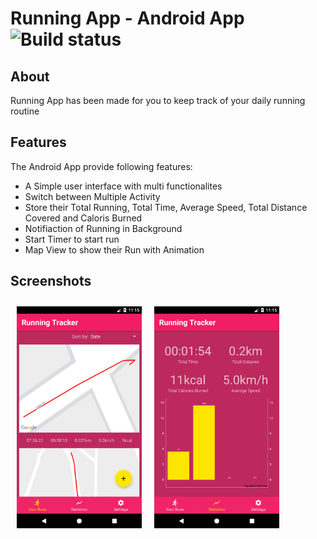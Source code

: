# Running App - Android App ![Build status](https://github.com/wallabag/android-app/workflows/CI/badge.svg?branch=master)
## About
Running App has been made for you to keep track of your daily running routine
## Features
The Android App provide following features:
- A Simple user interface with multi functionalites
- Switch between Multiple Activity
- Store their Total Running, Total Time, Average Speed, Total Distance Covered and Caloris Burned
- Notifiaction of Running in Background
- Start Timer to start run
- Map View to show their Run with Animation
## Screenshots
[<img src="https://github.com/munna00mkv/Running-App/blob/master/project%20ss/Screenshot_1626759947.png" align="left"
width="200"
    hspace="10" vspace="10">](https://github.com/munna00mkv/Running-App/blob/master/project%20ss/Screenshot_1626759947.png)
[<img src="https://github.com/munna00mkv/Running-App/blob/master/project%20ss/Screenshot_1626759956.png" align="center"
width="200"
    hspace="10" vspace="10">](https://github.com/munna00mkv/Running-App/blob/master/project%20ss/Screenshot_1626759956.png)
